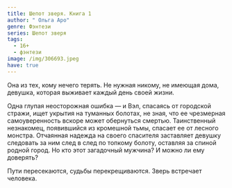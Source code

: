 ```yaml
---
title: Шепот зверя. Книга 1
author: " Ольга Аро"
genre: Фэнтези
series: Шепот зверя
tags:
  - 16+
  - фэнтези
image: /img/306693.jpeg
have: true
---
```

Она из тех, кому нечего терять. Не нужная никому, не имеющая дома, девушка, которая выживает каждый день своей жизни.

Одна глупая неосторожная ошибка — и Вэл, спасаясь от городской стражи, ищет укрытия на туманных болотах, не зная, что ее чрезмерная самоуверенность вскоре может обернуться смертью. Таинственный незнакомец, появившийся из кромешной тьмы, спасает ее от лесного монстра. Отчаянная надежда на своего спасителя заставляет девушку следовать за ним след в след по топкому болоту, оставляя за спиной родной город. Но кто этот загадочный мужчина? И можно ли ему доверять?

Пути пересекаются, судьбы перекрещиваются. Зверь встречает человека.
